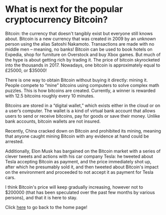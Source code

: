 # What is next for the popular cryptocurrency Bitcoin?

Bitcoin: the currency that doesn't tangibly exist but everyone still knows about.
Bitcoin is a new currency that was created in 2009 by an unknown person using the alias Satoshi Nakamoto. Transactions are made with no middle men – meaning, no banks! Bitcoin can be used to book hotels on Expedia, shop for furniture on Overstock and buy Xbox games. But much of the hype is about getting rich by trading it. The price of bitcoin skyrocketed into the thousands in 2017. Nowadays, one bitcoin is approximately equal to £25000, or $35000!

There is one way to obtain Bitcoin without buying it directly: mining it. People compete to “mine” bitcoins using computers to solve complex math puzzles. This is how bitcoins are created. Currently, a winner is rewarded with 12.5 bitcoins roughly every 10 minutes.

Bitcoins are stored in a “digital wallet,” which exists either in the cloud or on a user’s computer. The wallet is a kind of virtual bank account that allows users to send or receive bitcoins, pay for goods or save their money. Unlike bank accounts, bitcoin wallets are not insured.

Recently, China cracked down on Bitcoin and prohibited its mining, meaning that anyone caught mining Bitcoin with any evidence at hand could be arrested.

Additionally, Elon Musk has bargained on the Bitcoin market with a series of clever tweets and actions with his car company Tesla: he tweeted about Tesla accepting Bitcoin as payment, and the price immediately shot up, after which he presumably sold it, and then tweeted about Bitcoin's impact on the environment and proceeded to not accept it as payment for Tesla cars.

I think Bitcoin's price will keep gradually increasing, however not to $200000 (that has been speculated over the past few months by various persons), and that it is here to stay.

Click [here](/index.md) to go back to the home page!
